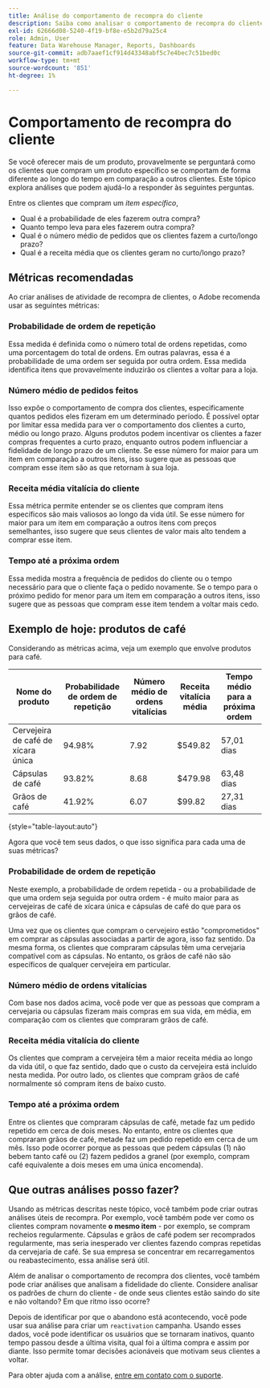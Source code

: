 ```yaml
---
title: Análise do comportamento de recompra do cliente
description: Saiba como analisar o comportamento de recompra do cliente.
exl-id: 62666d08-5240-4f19-bf8e-e5b2d79a25c4
role: Admin, User
feature: Data Warehouse Manager, Reports, Dashboards
source-git-commit: adb7aaef1cf914d43348abf5c7e4bec7c51bed0c
workflow-type: tm+mt
source-wordcount: '851'
ht-degree: 1%

---
```


# Comportamento de recompra do cliente

Se você oferecer mais de um produto, provavelmente se perguntará como os clientes que compram um produto específico se comportam de forma diferente ao longo do tempo em comparação a outros clientes. Este tópico explora análises que podem ajudá-lo a responder às seguintes perguntas.

Entre os clientes que compram um *item específico*,

* Qual é a probabilidade de eles fazerem outra compra?
* Quanto tempo leva para eles fazerem outra compra?
* Qual é o número médio de pedidos que os clientes fazem a curto/longo prazo?
* Qual é a receita média que os clientes geram no curto/longo prazo?

## Métricas recomendadas

Ao criar análises de atividade de recompra de clientes, o Adobe recomenda usar as seguintes métricas:

### Probabilidade de ordem de repetição

Essa medida é definida como o número total de ordens repetidas, como uma porcentagem do total de ordens. Em outras palavras, essa é a probabilidade de uma ordem ser seguida por outra ordem. Essa medida identifica itens que provavelmente induzirão os clientes a voltar para a loja.

### Número médio de pedidos feitos

Isso expõe o comportamento de compra dos clientes, especificamente quantos pedidos eles fizeram em um determinado período. É possível optar por limitar essa medida para ver o comportamento dos clientes a curto, médio ou longo prazo. Alguns produtos podem incentivar os clientes a fazer compras frequentes a curto prazo, enquanto outros podem influenciar a fidelidade de longo prazo de um cliente. Se esse número for maior para um item em comparação a outros itens, isso sugere que as pessoas que compram esse item são as que retornam à sua loja.

### Receita média vitalícia do cliente

Essa métrica permite entender se os clientes que compram itens específicos são mais valiosos ao longo da vida útil. Se esse número for maior para um item em comparação a outros itens com preços semelhantes, isso sugere que seus clientes de valor mais alto tendem a comprar esse item.

### Tempo até a próxima ordem

Essa medida mostra a frequência de pedidos do cliente ou o tempo necessário para que o cliente faça o pedido novamente. Se o tempo para o próximo pedido for menor para um item em comparação a outros itens, isso sugere que as pessoas que compram esse item tendem a voltar mais cedo.

## Exemplo de hoje: produtos de café

Considerando as métricas acima, veja um exemplo que envolve produtos para café.

| **Nome do produto** | **Probabilidade de ordem de repetição** | **Número médio de ordens vitalícias** | **Receita vitalícia média** | **Tempo médio para a próxima ordem** |
|-----|-----|-----|-----|-----|
| Cervejeira de café de xícara única | 94.98% | 7.92 | $549.82 | 57,01 dias |
| Cápsulas de café | 93.82% | 8.68 | $479.98 | 63,48 dias |
| Grãos de café | 41.92% | 6.07 | $99.82 | 27,31 dias |

{style="table-layout:auto"}

Agora que você tem seus dados, o que isso significa para cada uma de suas métricas?

### Probabilidade de ordem de repetição

Neste exemplo, a probabilidade de ordem repetida - ou a probabilidade de que uma ordem seja seguida por outra ordem - é muito maior para as cervejeiras de café de xícara única e cápsulas de café do que para os grãos de café.

Uma vez que os clientes que compram o cervejeiro estão &quot;comprometidos&quot; em comprar as cápsulas associadas a partir de agora, isso faz sentido. Da mesma forma, os clientes que compraram cápsulas têm uma cervejaria compatível com as cápsulas. No entanto, os grãos de café não são específicos de qualquer cervejeira em particular.

### Número médio de ordens vitalícias

Com base nos dados acima, você pode ver que as pessoas que compram a cervejaria ou cápsulas fizeram mais compras em sua vida, em média, em comparação com os clientes que compraram grãos de café.

### Receita média vitalícia do cliente

Os clientes que compram a cervejeira têm a maior receita média ao longo da vida útil, o que faz sentido, dado que o custo da cervejeira está incluído nesta medida. Por outro lado, os clientes que compram grãos de café normalmente só compram itens de baixo custo.

### Tempo até a próxima ordem

Entre os clientes que compraram cápsulas de café, metade faz um pedido repetido em cerca de dois meses. No entanto, entre os clientes que compraram grãos de café, metade faz um pedido repetido em cerca de um mês. Isso pode ocorrer porque as pessoas que pedem cápsulas (1) não bebem tanto café ou (2) fazem pedidos a granel (por exemplo, compram café equivalente a dois meses em uma única encomenda).

## Que outras análises posso fazer?

Usando as métricas descritas neste tópico, você também pode criar outras análises úteis de recompra. Por exemplo, você também pode ver como os clientes compram novamente **o mesmo item** - por exemplo, se compram recheios regularmente. Cápsulas e grãos de café podem ser recomprados regularmente, mas seria inesperado ver clientes fazendo compras repetidas da cervejaria de café. Se sua empresa se concentrar em recarregamentos ou reabastecimento, essa análise será útil.

Além de analisar o comportamento de recompra dos clientes, você também pode criar análises que analisam a fidelidade do cliente. Considere analisar os padrões de churn do cliente - de onde seus clientes estão saindo do site e não voltando? Em que ritmo isso ocorre?

Depois de identificar por que o abandono está acontecendo, você pode usar sua análise para criar um `reactivation` campanha. Usando esses dados, você pode identificar os usuários que se tornaram inativos, quanto tempo passou desde a última visita, qual foi a última compra e assim por diante. Isso permite tomar decisões acionáveis que motivam seus clientes a voltar.

Para obter ajuda com a análise, [entre em contato com o suporte](https://experienceleague.adobe.com/docs/commerce-knowledge-base/kb/troubleshooting/miscellaneous/mbi-service-policies.html).
